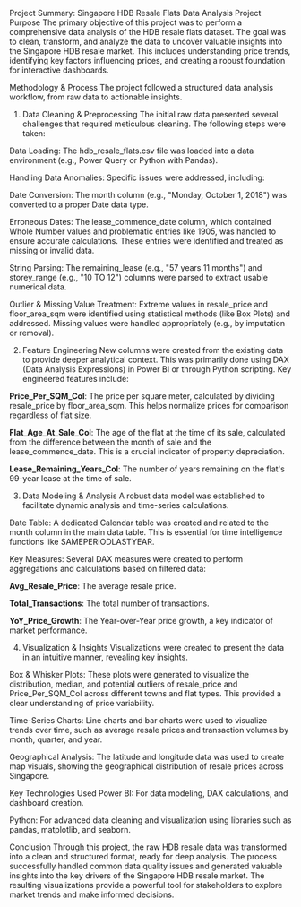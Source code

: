 Project Summary: Singapore HDB Resale Flats Data Analysis
Project Purpose
The primary objective of this project was to perform a comprehensive data analysis of the HDB resale flats dataset. The goal was to clean, transform, and analyze the data to uncover valuable insights into the Singapore HDB resale market. This includes understanding price trends, identifying key factors influencing prices, and creating a robust foundation for interactive dashboards.

Methodology & Process
The project followed a structured data analysis workflow, from raw data to actionable insights.

1. Data Cleaning & Preprocessing
The initial raw data presented several challenges that required meticulous cleaning. The following steps were taken:

Data Loading: The hdb_resale_flats.csv file was loaded into a data environment (e.g., Power Query or Python with Pandas).

Handling Data Anomalies: Specific issues were addressed, including:

Date Conversion: The month column (e.g., "Monday, October 1, 2018") was converted to a proper Date data type.

Erroneous Dates: The lease_commence_date column, which contained Whole Number values and problematic entries like 1905, was handled to ensure accurate calculations. These entries were identified and treated as missing or invalid data.

String Parsing: The remaining_lease (e.g., "57 years 11 months") and storey_range (e.g., "10 TO 12") columns were parsed to extract usable numerical data.

Outlier & Missing Value Treatment: Extreme values in resale_price and floor_area_sqm were identified using statistical methods (like Box Plots) and addressed. Missing values were handled appropriately (e.g., by imputation or removal).

2. Feature Engineering
New columns were created from the existing data to provide deeper analytical context. This was primarily done using DAX (Data Analysis Expressions) in Power BI or through Python scripting. Key engineered features include:

**Price_Per_SQM_Col**: The price per square meter, calculated by dividing resale_price by floor_area_sqm. This helps normalize prices for comparison regardless of flat size.

**Flat_Age_At_Sale_Col**: The age of the flat at the time of its sale, calculated from the difference between the month of sale and the lease_commence_date. This is a crucial indicator of property depreciation.

**Lease_Remaining_Years_Col**: The number of years remaining on the flat's 99-year lease at the time of sale.

3. Data Modeling & Analysis
A robust data model was established to facilitate dynamic analysis and time-series calculations.

Date Table: A dedicated Calendar table was created and related to the month column in the main data table. This is essential for time intelligence functions like SAMEPERIODLASTYEAR.

Key Measures: Several DAX measures were created to perform aggregations and calculations based on filtered data:

**Avg_Resale_Price**: The average resale price.

**Total_Transactions**: The total number of transactions.

**YoY_Price_Growth**: The Year-over-Year price growth, a key indicator of market performance.

4. Visualization & Insights
Visualizations were created to present the data in an intuitive manner, revealing key insights.

Box & Whisker Plots: These plots were generated to visualize the distribution, median, and potential outliers of resale_price and Price_Per_SQM_Col across different towns and flat types. This provided a clear understanding of price variability.

Time-Series Charts: Line charts and bar charts were used to visualize trends over time, such as average resale prices and transaction volumes by month, quarter, and year.

Geographical Analysis: The latitude and longitude data was used to create map visuals, showing the geographical distribution of resale prices across Singapore.

Key Technologies Used
Power BI: For data modeling, DAX calculations, and dashboard creation.

Python: For advanced data cleaning and visualization using libraries such as pandas, matplotlib, and seaborn.

Conclusion
Through this project, the raw HDB resale data was transformed into a clean and structured format, ready for deep analysis. The process successfully handled common data quality issues and generated valuable insights into the key drivers of the Singapore HDB resale market. The resulting visualizations provide a powerful tool for stakeholders to explore market trends and make informed decisions.
